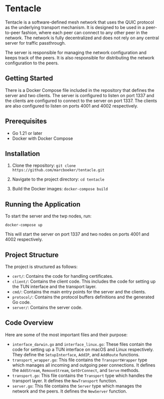 # Tentacle

Tentacle is a software-defined mesh network that uses the QUIC protocol as the underlying transport mechanism. It is designed to be used in a peer-to-peer fashion, where each peer can connect to any other peer in the network. The network is fully decentralized and does not rely on any central server for traffic passthrough.

The server is responsible for managing the network configuration and keeps track of the peers. It is also responsible for distributing the network configuration to the peers.

## Getting Started

There is a Docker Compose file included in the repository that defines the server and two clients. The server is configured to listen on port 1337 and the clients are configured to connect to the server on port 1337. The clients are also configured to listen on ports 4001 and 4002 respectively.

## Prerequisites

- Go 1.21 or later
- Docker with Docker Compose

## Installation

1. Clone the repository:
   `git clone https://github.com/marcboeker/tentacle.git`

2. Navigate to the project directory:
   `cd tentacle`

3. Build the Docker images:
   `docker-compose build`

## Running the Application

To start the server and the twp nodes, run:

`docker-compose up`

This will start the server on port 1337 and two nodes on ports 4001 and 4002 respectively.

## Project Structure

The project is structured as follows:

- `cert/`: Contains the code for handling certificates.
- `client/`: Contains the client code. This includes the code for setting up the TUN interface and the transport layer.
- `cmd/`: Contains the main entry points for the server and the clients.
- `protocol/`: Contains the protocol buffers definitions and the generated Go code.
- `server/`: Contains the server code.

## Code Overview

Here are some of the most important files and their purpose:

- `interface_darwin.go` and `interface_linux.go`: These files contain the code for setting up a TUN interface on macOS and Linux respectively. They define the `SetupInterface`, `AddIP`, and `AddRoute` functions.
- `transport_wrapper.go`: This file contains the `TransportWrapper` type which manages all incoming and outgoing peer connections. It defines the `AddStream`, `RemoveStream`, `GetOrConnect`, and `Serve` methods.
- `transport.go`: This file contains the `Transport` type which handles the transport layer. It defines the `NewTransport` function.
- `server.go`: This file contains the `Server` type which manages the network and the peers. It defines the `NewServer` function.
